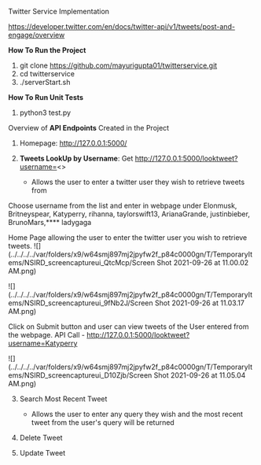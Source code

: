 Twitter Service Implementation

https://developer.twitter.com/en/docs/twitter-api/v1/tweets/post-and-engage/overview

**How To Run the Project**
1) git clone https://github.com/mayurigupta01/twitterservice.git
2) cd twitterservice
3) ./serverStart.sh 

**How To Run Unit Tests**
1) python3 test.py

Overview of **API Endpoints** Created in the Project 
1) Homepage: http://127.0.0.1:5000/ 

2) **Tweets LookUp by Username**: Get http://127.0.0.1:5000/looktweet?username=<>
   * Allows the user to enter a twitter user they wish to retrieve tweets from

Choose username from the  list and enter in webpage under 
   Elonmusk,
   Britneyspear,
   Katyperry,
   rihanna,
   taylorswift13,
   ArianaGrande,
   justinbieber,
   BrunoMars,****
   ladygaga

Home Page allowing the user to enter the twitter user you wish to retrieve tweets. 
![](../../../../var/folders/x9/w64smj897mj2jpyfw2f_p84c0000gn/T/TemporaryItems/NSIRD_screencaptureui_QtcMcp/Screen Shot 2021-09-26 at 11.00.02 AM.png)


![](../../../../var/folders/x9/w64smj897mj2jpyfw2f_p84c0000gn/T/TemporaryItems/NSIRD_screencaptureui_9fNb2J/Screen Shot 2021-09-26 at 11.03.17 AM.png)

 Click on Submit button and user can view tweets of the User entered from the webpage.
API Call - http://127.0.0.1:5000/looktweet?username=Katyperry

![](../../../../var/folders/x9/w64smj897mj2jpyfw2f_p84c0000gn/T/TemporaryItems/NSIRD_screencaptureui_D10Zjb/Screen Shot 2021-09-26 at 11.05.04 AM.png)

3) Search Most Recent Tweet
   * Allows the user to enter any query they wish and the most recent tweet from the user's query will be returned

4) Delete Tweet 

5) Update Tweet 
